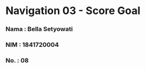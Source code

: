 # Navigation 03 - Score Goal

### Nama    : Bella Setyowati

### NIM     : 1841720004

### No.     : 08